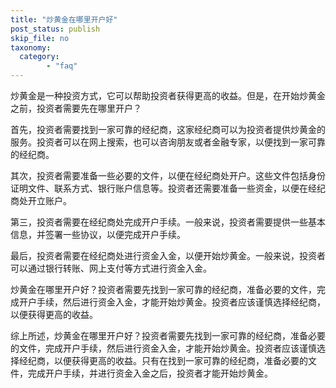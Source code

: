 ```yaml
---
title: "炒黄金在哪里开户好"
post_status: publish
skip_file: no
taxonomy:
  category:
        - "faq"
---
```


炒黄金是一种投资方式，它可以帮助投资者获得更高的收益。但是，在开始炒黄金之前，投资者需要先在哪里开户？

首先，投资者需要找到一家可靠的经纪商，这家经纪商可以为投资者提供炒黄金的服务。投资者可以在网上搜索，也可以咨询朋友或者金融专家，以便找到一家可靠的经纪商。

其次，投资者需要准备一些必要的文件，以便在经纪商处开户。这些文件包括身份证明文件、联系方式、银行账户信息等。投资者还需要准备一些资金，以便在经纪商处开立账户。

第三，投资者需要在经纪商处完成开户手续。一般来说，投资者需要提供一些基本信息，并签署一些协议，以便完成开户手续。

最后，投资者需要在经纪商处进行资金入金，以便开始炒黄金。一般来说，投资者可以通过银行转账、网上支付等方式进行资金入金。

炒黄金在哪里开户好？投资者需要先找到一家可靠的经纪商，准备必要的文件，完成开户手续，然后进行资金入金，才能开始炒黄金。投资者应该谨慎选择经纪商，以便获得更高的收益。

综上所述，炒黄金在哪里开户好？投资者需要先找到一家可靠的经纪商，准备必要的文件，完成开户手续，然后进行资金入金，才能开始炒黄金。投资者应该谨慎选择经纪商，以便获得更高的收益。只有在找到一家可靠的经纪商，准备必要的文件，完成开户手续，并进行资金入金之后，投资者才能开始炒黄金。
